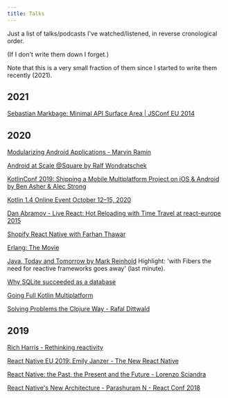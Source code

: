 ```yaml
---
title: Talks
---
```


Just a list of talks/podcasts I've watched/listened, in reverse cronological order.

(If I don't write them down I forget.)

Note that this is a very small fraction of them since I started to write them recently (2021).

## 2021

[Sebastian Markbage: Minimal API Surface Area | JSConf EU 2014](https://www.youtube.com/watch?v=4anAwXYqLG8)

## 2020

[Modularizing Android Applications - Marvin Ramin](https://www.youtube.com/watch?v=TWLkswxjSr0)

[Android at Scale @Square by Ralf Wondratschek](https://www.droidcon.com/media-detail?video=380843878)

[KotlinConf 2019: Shipping a Mobile Multiplatform Project on iOS & Android by Ben Asher & Alec Strong](https://www.youtube.com/watch?v=je8aqW48JiA)

[Kotlin 1.4 Online Event October 12–15, 2020](https://kotlinlang.org/lp/event-14/)

[Dan Abramov - Live React: Hot Reloading with Time Travel at react-europe 2015](https://www.youtube.com/watch?v=xsSnOQynTHs)

[Shopify React Native with Farhan Thawar](https://softwareengineeringdaily.com/2020/04/15/shopify-react-native-with-farhan-thawar/)

[Erlang: The Movie](https://www.youtube.com/watch?v=BXmOlCy0oBM)

[Java, Today and Tomorrow by Mark Reinhold](https://www.youtube.com/watch?v=kpio9jFhpD8)
Highlight: 'with Fibers the need for reactive frameworks goes away' (last minute).

[Why SQLite succeeded as a database](https://changelog.com/podcast/201)

[Going Full Kotlin Multiplatform](https://talkingkotlin.com/going-full-kotlin-multiplatform/)

[Solving Problems the Clojure Way - Rafal Dittwald](https://www.youtube.com/watch?v=vK1DazRK_a0)

## 2019

[Rich Harris - Rethinking reactivity](https://www.youtube.com/watch?v=AdNJ3fydeao)

[React Native EU 2019: Emily Janzer - The New React Native](https://www.youtube.com/watch?v=52El0EUI6D0)

[React Native: the Past, the Present and the Future - Lorenzo Sciandra](https://www.youtube.com/watch?v=7gm0owyO8HU)

[React Native's New Architecture - Parashuram N - React Conf 2018](https://www.youtube.com/watch?v=UcqRXTriUVI)
